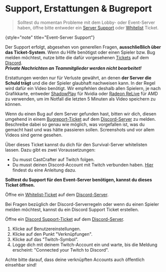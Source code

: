 # Support, Erstattungen &amp; Bugreport

> Solltest du momentan Probleme mit dem Lobby- oder Event-Server haben, öffne bitte entweder
> ein [Server Support](#server-support) oder [Whitelist](#whitelist) Ticket.
>
{style="note" title="Event-Server Support"}

<deflist>
<def title="Server Support" id="server-support">

Der Support erfolgt, abgesehen von generellen Fragen, **ausschließlich über das Ticket-System**.
Wenn du Hilfe benötigst oder einen Spieler bzw. Bug melden möchtest, nutze bitte die dafür
vorgesehenen [Tickets](%tickets_channel%) auf dem [Discord](%dc_link%).\
_**Private Nachrichten an Teammitglieder werden nicht bearbeitet!**_

</def>
<def title="Erstattungen" id="refunds">

Erstattungen werden nur für Verluste gewährt, an denen **der Server die Schuld trägt** und die der Spieler glaubhaft
nachweisen kann. In der Regel wird dafür ein Video benötigt. Wir empfehlen deshalb allen Spielern, je nach Grafikkarte,
entweder [ShadowPlay](https://www.nvidia.com/de-de/geforce/geforce-experience/shadowplay/) für Nvidia
oder [Radeon ReLive](https://www.amd.com/de/technologies/radeon-relive) für AMD zu verwenden, um im Notfall die letzten
5 Minuten als Video speichern zu können.

</def>
<def title="Bugreport" id="bugreport">

Wenn du einen Bug auf dem Server gefunden hast, bitten wir dich, diesen umgehend in
einem [Bugreport-Ticket](%tickets_channel%) auf dem [Discord-Server](%dc_link%) zu melden. Beschreibe dabei so genau wie
möglich, was vorgefallen ist, was du gemacht hast und was hätte passieren sollen. Screenshots und vor allem Videos sind
gerne gesehen.

</def>
<def title="Whitelist" id="whitelist">

Über dieses Ticket kannst du dich für den Survival-Server whitelisten lassen. Dazu gibt es zwei Voraussetzungen:

- Du musst CastCrafter auf Twitch folgen.
- Du musst deinen Discord-Account mit Twitch verbunden haben. [Hier](#link-twitch) findest du eine Anleitung dazu.

**Solltest du Support für den Event-Server benötigen, kannst du dieses Ticket öffnen.**

Öffne ein [Whitelist-Ticket](%tickets_channel%) auf dem [Discord-Server](%dc_link%).

</def>
<def title="Discord Support" id="discord-support">

Bei Fragen bezüglich der Discord-Serverregeln oder wenn du einen Spieler melden möchtest, kannst du ein Discord Support
Ticket erstellen.

Öffne ein [Discord Support-Ticket](%tickets_channel%) auf dem [Discord-Server](%dc_link%).

</def>
</deflist>

<deflist default-state="collapsed" collapsible="true">
<def title="Wie verbinde ich meinen Twitch Account mit Discord?" id="link-twitch">

1. Klicke auf Benutzereinstellungen.
2. Klicke auf den Punkt "Verknüpfungen".
3. Klicke auf das "Twitch-Symbol".
4. Logge dich mit deinem Twitch-Account ein und warte, bis die Meldung erscheint: "Connected your Twitch to Discord".

<note>

Achte bitte darauf, dass deine verknüpften Accounts auch öffentlich einsehbar sind!

</note>

</def>
</deflist>